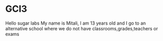 # GCI3
Hello sugar labs
My  name is Mitali, I am 13 years old and I go to an alternative school where we do not have classrooms,grades,teachers or exams
